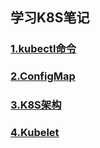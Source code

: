 ## 学习K8S笔记
### [1.kubectl命令](https://github.com/itliusir/Study-K8S/blob/master/notes/1.kubectl%E5%91%BD%E4%BB%A4.md)
### [2.ConfigMap](https://github.com/itliusir/Study-K8S/blob/master/notes/2.ConfigMap.md)
### [3.K8S架构](https://github.com/itliusir/Study-K8S/blob/master/notes/3.K8S%E6%9E%B6%E6%9E%84.md)
### [4.Kubelet](https://github.com/itliusir/Study-K8S/blob/master/notes/4.Kubelet.md)